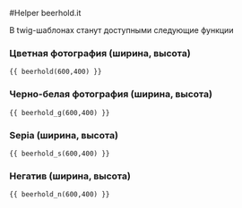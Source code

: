 #Helper beerhold.it

В twig-шаблонах станут доступными следующие функции

### Цветная фотография (ширина, высота)

~~~
{{ beerhold(600,400) }}
~~~

### Черно-белая фотография (ширина, высота)

~~~
{{ beerhold_g(600,400) }}
~~~

### Sepia (ширина, высота)

~~~
{{ beerhold_s(600,400) }}
~~~

### Негатив (ширина, высота)

~~~
{{ beerhold_n(600,400) }}
~~~
